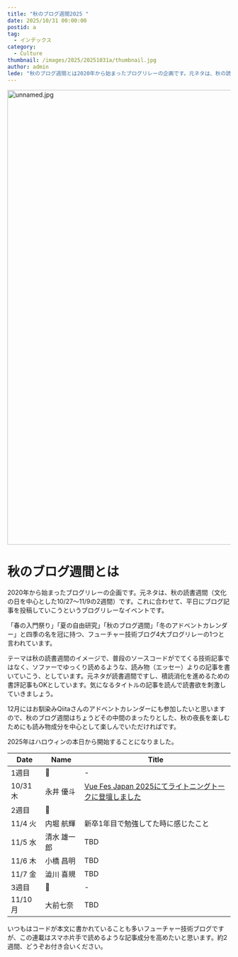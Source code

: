 ```yaml
---
title: "秋のブログ週間2025 "
date: 2025/10/31 00:00:00
postid: a
tag:
  - インデックス
category:
  - Culture
thumbnail: /images/2025/20251031a/thumbnail.jpg
author: admin
lede: "秋のブログ週間とは2020年から始まったブログリレーの企画です。元ネタは、秋の読書週間（文化の日を中心とした10/27〜11/9の2週間）です。これに合わせて、平日にブログ記事を投稿していこうというブログリレーなイベントです。"
---
```

<img src="/images/2025/20251031a/unnamed.jpg" alt="unnamed.jpg" width="1024" height="1024" loading="lazy">

# 秋のブログ週間とは

2020年から始まったブログリレーの企画です。元ネタは、秋の読書週間（文化の日を中心とした10/27〜11/9の2週間）です。これに合わせて、平日にブログ記事を投稿していこうというブログリレーなイベントです。

「春の入門祭り」「夏の自由研究」「秋のブログ週間」「冬のアドベントカレンダー」と四季の名を冠に持つ、フューチャー技術ブログ4大ブログリレーの1つと言われています。

テーマは秋の読書週間のイメージで、普段のソースコードがでてくる技術記事ではなく、ソファーでゆっくり読めるような、読み物（エッセー）よりの記事を書いていこう、としています。元ネタが読書週間ですし、積読消化を進めるための書評記事もOKとしています。気になるタイトルの記事を読んで読書欲を刺激していきましょう。

12月にはお馴染みQiitaさんのアドベントカレンダーにも参加したいと思いますので、秋のブログ週間はちょうどその中間のまったりとした、秋の夜長を楽しむためにも読み物成分を中心として楽しんでいただければです。

2025年はハロウィンの本日から開始することになりました。

| Date    | Name   | Title                                |
|---------|--------|--------------------------------------|
| 1週目     | 🎃 | -                                    |
| 10/31 木 | 永井 優斗  | [Vue Fes Japan 2025にてライトニングトークに登壇しました](/articles/20251031b/) |
| 2週目     | 👻     |                                      |
| 11/4 火  | 内堀 航輝  | 新卒1年目で勉強してた時に感じたこと                   |
| 11/5 水  | 清水 雄一郎 | TBD                                  |
| 11/6 木  | 小橋 昌明  | TBD                                  |
| 11/7 金  | 澁川 喜規  | TBD                                  |
| 3週目     | 🍬     | -                                    |
| 11/10 月 | 大前七奈   | TBD                                  |


いつもはコードが本文に書かれていることも多いフューチャー技術ブログですが、この連載はスマホ片手で読めるような記事成分を高めたいと思います。約2週間、どうぞお付き合いください。

